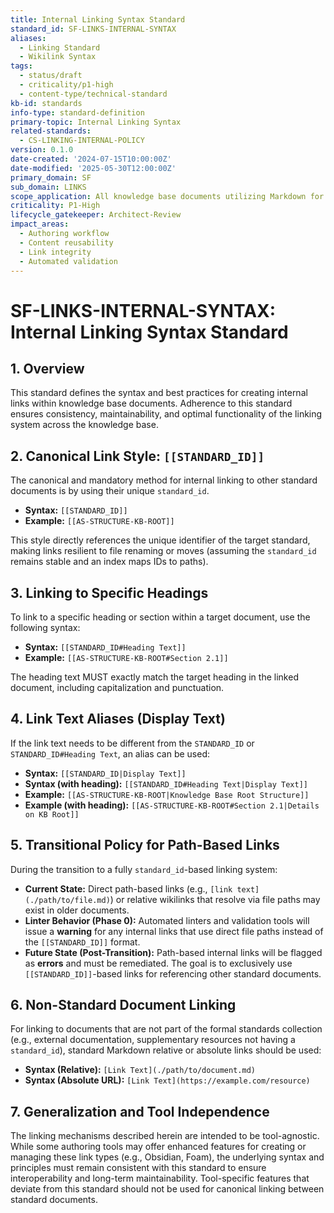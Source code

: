 ```yaml
---
title: Internal Linking Syntax Standard
standard_id: SF-LINKS-INTERNAL-SYNTAX
aliases:
  - Linking Standard
  - Wikilink Syntax
tags:
  - status/draft
  - criticality/p1-high
  - content-type/technical-standard
kb-id: standards
info-type: standard-definition
primary-topic: Internal Linking Syntax
related-standards:
  - CS-LINKING-INTERNAL-POLICY
version: 0.1.0
date-created: '2024-07-15T10:00:00Z'
date-modified: '2025-05-30T12:00:00Z'
primary_domain: SF
sub_domain: LINKS
scope_application: All knowledge base documents utilizing Markdown for internal linking.
criticality: P1-High
lifecycle_gatekeeper: Architect-Review
impact_areas:
  - Authoring workflow
  - Content reusability
  - Link integrity
  - Automated validation
---
```

# SF-LINKS-INTERNAL-SYNTAX: Internal Linking Syntax Standard

## 1. Overview

This standard defines the syntax and best practices for creating internal links within knowledge base documents. Adherence to this standard ensures consistency, maintainability, and optimal functionality of the linking system across the knowledge base.

## 2. Canonical Link Style: `[[STANDARD_ID]]`

The canonical and mandatory method for internal linking to other standard documents is by using their unique `standard_id`.

*   **Syntax:** `[[STANDARD_ID]]`
*   **Example:** `[[AS-STRUCTURE-KB-ROOT]]`

This style directly references the unique identifier of the target standard, making links resilient to file renaming or moves (assuming the `standard_id` remains stable and an index maps IDs to paths).

## 3. Linking to Specific Headings

To link to a specific heading or section within a target document, use the following syntax:

*   **Syntax:** `[[STANDARD_ID#Heading Text]]`
*   **Example:** `[[AS-STRUCTURE-KB-ROOT#Section 2.1]]`

The heading text MUST exactly match the target heading in the linked document, including capitalization and punctuation.

## 4. Link Text Aliases (Display Text)

If the link text needs to be different from the `STANDARD_ID` or `STANDARD_ID#Heading Text`, an alias can be used:

*   **Syntax:** `[[STANDARD_ID|Display Text]]`
*   **Syntax (with heading):** `[[STANDARD_ID#Heading Text|Display Text]]`
*   **Example:** `[[AS-STRUCTURE-KB-ROOT|Knowledge Base Root Structure]]`
*   **Example (with heading):** `[[AS-STRUCTURE-KB-ROOT#Section 2.1|Details on KB Root]]`

## 5. Transitional Policy for Path-Based Links

During the transition to a fully `standard_id`-based linking system:

*   **Current State:** Direct path-based links (e.g., `[link text](./path/to/file.md)`) or relative wikilinks that resolve via file paths may exist in older documents.
*   **Linter Behavior (Phase 0):** Automated linters and validation tools will issue a **warning** for any internal links that use direct file paths instead of the `[[STANDARD_ID]]` format.
*   **Future State (Post-Transition):** Path-based internal links will be flagged as **errors** and must be remediated. The goal is to exclusively use `[[STANDARD_ID]]`-based links for referencing other standard documents.

## 6. Non-Standard Document Linking

For linking to documents that are not part of the formal standards collection (e.g., external documentation, supplementary resources not having a `standard_id`), standard Markdown relative or absolute links should be used:

*   **Syntax (Relative):** `[Link Text](./path/to/document.md)`
*   **Syntax (Absolute URL):** `[Link Text](https://example.com/resource)`

## 7. Generalization and Tool Independence

The linking mechanisms described herein are intended to be tool-agnostic. While some authoring tools may offer enhanced features for creating or managing these link types (e.g., Obsidian, Foam), the underlying syntax and principles must remain consistent with this standard to ensure interoperability and long-term maintainability. Tool-specific features that deviate from this standard should not be used for canonical linking between standard documents.
